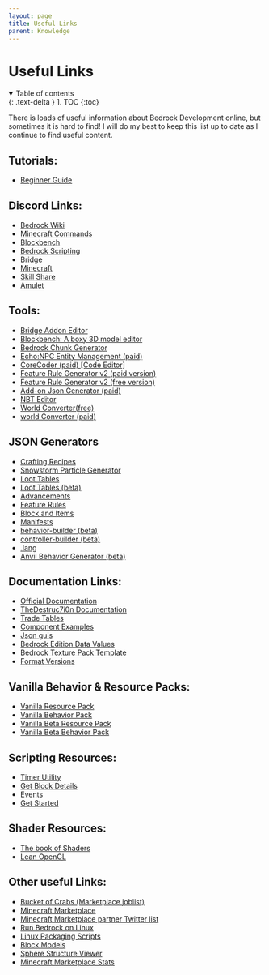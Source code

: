 ```yaml
---
layout: page
title: Useful Links
parent: Knowledge
---
```


# Useful Links 

<details id="toc" open markdown="block">
  <summary>
    Table of contents
  </summary>
  {: .text-delta }
1. TOC
{:toc}
</details>

There is loads of useful information about Bedrock Development online, but sometimes it is hard to find! I will do my best to keep this list up to date as I continue to find useful content.

## Tutorials:
 - [Beginner Guide](https://guide.bedrock.dev/)

## Discord Links:

 - [Bedrock Wiki](https://discord.gg/XjV87YN)
 - [Minecraft Commands](https://discord.gg/QAFXFtZ)
 - [Blockbench](http://discord.gg/fZQbxbg)
 - [Bedrock Scripting](https://discord.gg/46JUdQb)
 - [Bridge](https://discord.gg/NxKuWuA)
 - [Minecraft](https://discord.gg/minecraft)
 - [Skill Share](https://discord.gg/sZ7fkcN)
 - [Amulet](https://discord.gg/dSnwqQf)

## Tools:
 - [Bridge Addon Editor](https://bridge-core.github.io/)
 - [Blockbench: A boxy 3D model editor](https://blockbench.net/)
 - [Bedrock Chunk Generator](http://www.brightmoore.net/builds/bedrockchunkgenerator)
 - [Echo:NPC Entity Management (paid)](https://www.echonpc.dev/)
 - [CoreCoder (paid) [Code Editor]](https://hanprog.itch.io/core-coder)
 - [Feature Rule Generator v2 (paid version)](https://machine-builder.itch.io/frg-v2)
 - [Feature Rule Generator v2 (free version)](https://drive.google.com/file/d/1rwQTtzgpWiqCS9ecO_j-qcxjdQvWSXgi/view)
 - [Add-on Json Generator (paid)](https://kaifireborn.itch.io/add-on-json-generator)
 - [NBT Editor](https://www.universalminecrafteditor.com/)
 - [World Converter(free)](http://www.mcctoolchest.com/)
 - [world Converter (paid)](https://www.universalminecraftconverter.com/download)
## JSON Generators
 - [Crafting Recipes](https://crafting.thedestruc7i0n.ca/)
 - [Snowstorm Particle Generator](https://jannisx11.github.io/snowstorm/)
 - [Loot Tables](https://amaury.carrade.eu/minecraft/loot_tables)
 - [Loot Tables (beta)](http://155.138.235.83)
 - [Advancements](https://advancements.thedestruc7i0n.ca/)
 - [Feature Rules](https://machine-builder.github.io/feature_rule_generator_1.15.html)
 - [Block and Items](https://gitwither.github.io/bedrock-item-generator/)
 - [Manifests](https://geenium.github.io/pack-manifest-creator/)
 - [behavior-builder (beta)](https://stirante.com/behavior/index.html)
 - [controller-builder (beta)](https://stirante.com/controller/index.html)
 - [.lang](https://solveddev.github.io/AnyLanguage/)
 - [Anvil Behavior Generator (beta)](https://anvil.starktma.com/)
  
## Documentation Links:
 - [Official Documentation](https://minecraft.gamepedia.com/Add-on)
 - [TheDestruc7i0n Documentation](https://bedrock.dev/)
 - [Trade Tables](https://minecraft.gamepedia.com/Bedrock_Edition_function/loot_tables/trade_tables_documentation)
 - [Component Examples](vanilla-usage/components)
 - [Json guis](https://geenium.com/bedrock/json-guis/)
 - [Bedrock Edition Data Values](https://minecraft.gamepedia.com/Bedrock_Edition_data_values)
 - [Bedrock Texture Pack Template](https://github.com/Brennian/BedrockTexturesTemplate)
 - [Format Versions](https://gist.github.com/Tschrock/e6615f93f0db82ef30ada63f9ad670ac)

## Vanilla Behavior & Resource Packs:
 - [Vanilla Resource Pack](https://aka.ms/resourcepacktemplate)
 - [Vanilla Behavior Pack](https://aka.ms/behaviorpacktemplate)
 - [Vanilla Beta Resource Pack](https://aka.ms/MinecraftBetaResources)
 - [Vanilla Beta Behavior Pack](https://aka.ms/MinecraftBetaBehaviors)

## Scripting Resources:
 - [Timer Utility](https://github.com/WavePlayz/Bedrock-Scripting-API/tree/master/utility/Timer)
 - [Get Block Details](https://github.com/WavePlayz/Bedrock-Scripting-API/tree/master/utility/getBlockDetails)
 - [Events](https://gist.github.com/jocopa3/5f718f4198f1ea91a37e3a9da468675c)
 - [Get Started](https://minecraft-addon-tools.github.io/tutorials/)

## Shader Resources:
 - [The book of Shaders](https://thebookofshaders.com/)
 - [Lean OpenGL](https://learnopengl.com/)

## Other useful Links:
 - [Bucket of Crabs (Marketplace joblist)](https://www.bucketofcrabs.net/)
 - [Minecraft Marketplace](https://www.minecraft.net/en-us/catalog)
 - [Minecraft Marketplace partner Twitter list](https://twitter.com/i/lists/1191945551853629442?s=09)
 - [Run Bedrock on Linux](https://github.com/Element-0/ElementZero)
 - [Linux Packaging Scripts](https://github.com/ChristopherHX/linux-packaging-scripts)
 - [Block Models](https://blockmodels.com/)
 - [Sphere Structure Viewer](https://www.plotz.co.uk/plotz-model.php?model=Sphere)
 - [Minecraft Marketplace Stats](https://mcmarketstats.miste.fr/globalStats/)
